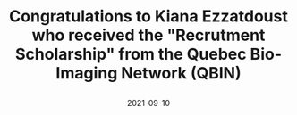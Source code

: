 ---
thumbs_up: Yes
type: Scholarship
date: 2021-09-10
title: |
  Congratulations to Kiana Ezzatdoust who received the "Recrutment Scholarship" from the Quebec Bio-Imaging Network (QBIN)
---